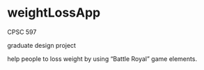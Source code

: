 # weightLossApp

CPSC 597 

graduate design project

help people to loss weight by using “Battle Royal” game elements.
